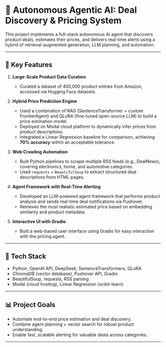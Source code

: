 # 🤖 Autonomous Agentic AI: Deal Discovery & Pricing System

This project implements a full-stack autonomous AI agent that discovers product deals, estimates their prices, and delivers real-time alerts using a hybrid of retrieval-augmented generation, LLM planning, and automation.

---

## 📌 Key Features

1. **Large-Scale Product Data Curation**  
   - Curated a dataset of 400,000 product entries from Amazon, accessed via Hugging Face datasets.

2. **Hybrid Price Prediction Engine**  
   - Used a combination of RAG (SentenceTransformer + custom FrontierAgent) and QLoRA (fine-tuned open-source LLM) to build a price estimation model.
   - Deployed on Modal cloud platform to dynamically infer prices from product descriptions.
   - Integrated a Linear Regression baseline for comparison, achieving **70% accuracy** within an acceptable tolerance.

3. **Web Crawling Automation**  
   - Built Python pipelines to scrape multiple RSS feeds (e.g., DealNews), covering electronics, home, and automotive categories.
   - Used `requests` + `BeautifulSoup` to extract structured deal descriptions from HTML pages.

4. **Agent Framework with Real-Time Alerting**  
   - Developed an LLM-powered agent framework that performs product analysis and sends real-time deal notifications via Pushover.
   - Retrieves the most realistic estimated price based on embedding similarity and product metadata.

5. **Interactive UI with Gradio**  
   - Built a web-based user interface using Gradio for easy interaction with the pricing agent.

---

## 🧰 Tech Stack

- Python, OpenAI API, DeepSeek, SentenceTransformers, QLoRA
- ChromaDB (vector database), Pushover API, Gradio
- BeautifulSoup, requests, RSS parsing
- Modal (cloud hosting), Linear Regression (scikit-learn)

---

## 📊 Project Goals

- Automate end-to-end price estimation and deal discovery.
- Combine agent planning + vector search for robust product understanding.
- Enable fast, scalable alerting for valuable deals across categories.

---
